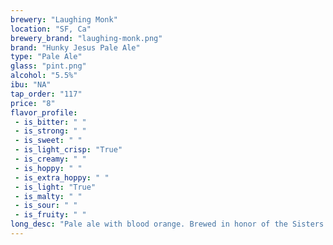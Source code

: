 ```yaml
---
brewery: "Laughing Monk"
location: "SF, Ca"
brewery_brand: "laughing-monk.png"
brand: "Hunky Jesus Pale Ale"
type: "Pale Ale"
glass: "pint.png"
alcohol: "5.5%"
ibu: "NA"
tap_order: "117"
price: "8"
flavor_profile:
 - is_bitter: " "
 - is_strong: " "
 - is_sweet: " "
 - is_light_crisp: "True"
 - is_creamy: " "
 - is_hoppy: " "
 - is_extra_hoppy: " "
 - is_light: "True"
 - is_malty: " "
 - is_sour: " "
 - is_fruity: " "
long_desc: "Pale ale with blood orange. Brewed in honor of the Sisters' of Perpetual Indulgence, nothing can ever do them justice."
---
```


